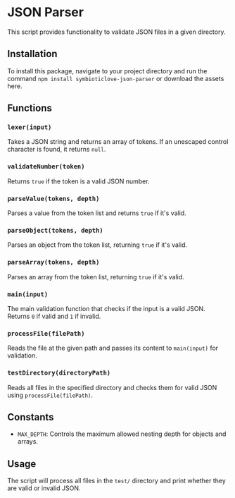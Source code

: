 # JSON Parser

This script provides functionality to validate JSON files in a given directory.

## Installation
To install this package, navigate to your project directory and run the command `npm install symbioticlove-json-parser` or download the assets here.

## Functions

### `lexer(input)`
Takes a JSON string and returns an array of tokens. If an unescaped control character is found, it returns `null`.

### `validateNumber(token)`
Returns `true` if the token is a valid JSON number.

### `parseValue(tokens, depth)`
Parses a value from the token list and returns `true` if it's valid.

### `parseObject(tokens, depth)`
Parses an object from the token list, returning `true` if it's valid.

### `parseArray(tokens, depth)`
Parses an array from the token list, returning `true` if it's valid.

### `main(input)`
The main validation function that checks if the input is a valid JSON. Returns `0` if valid and `1` if invalid.

### `processFile(filePath)`
Reads the file at the given path and passes its content to `main(input)` for validation.

### `testDirectory(directoryPath)`
Reads all files in the specified directory and checks them for valid JSON using `processFile(filePath)`.

## Constants

- `MAX_DEPTH`: Controls the maximum allowed nesting depth for objects and arrays.

## Usage

The script will process all files in the `test/` directory and print whether they are valid or invalid JSON.
